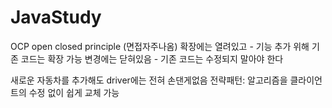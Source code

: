 # JavaStudy

OCP open closed principle (면접자주나옴)
확장에는 열려있고 - 기능 추가 위해 기존 코드는 확장 가능
변경에는 닫혀있음 - 기존 코드는 수정되지 말아야 한다

새로운 자동차를 추가해도 driver에는 전혀 손댄게없음 
전략패턴: 알고리즘을 클라이언트의 수정 없이 쉽게 교체 가능
